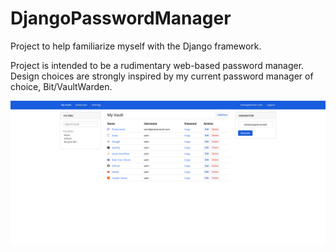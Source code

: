 # DjangoPasswordManager

Project to help familiarize myself with the Django framework.

Project is intended to be a rudimentary web-based password manager. Design choices are strongly inspired by my current password manager of choice, Bit/VaultWarden.

![Vault Page](https://github.com/ikoide/django-password-manager/blob/main/vault.png?raw=true)
